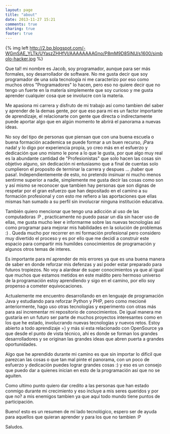 ```yaml
---
layout: page
title: "about"
date: 2013-11-27 15:21
comments: true
sharing: true
footer: true
---
```



{% img left http://2.bp.blogspot.com/-WGmSAE_YLTk/UYaszZHHfVI/AAAAAAAAGno/P8mM9D85lNU/s1600/simbolo-hacker.jpg %}

Que tal! mi nombre es Jacob, soy programador, aunque para ser más formales, soy desarrollador de software. No me gusta decir que soy programador de una sola tecnología ni me caracterizo por eso como muchos otros "Programadores" lo hacen, pero eso no quiere decir que no tengo un fuerte en la matería simplemente que soy curioso y me gusta aprender cualquier cosa que se involucre con la materia.

Me apasiona mi carrera y disfruto de mi trabajo así como tambien del saber y aprender de la demas gente, por que eso para mi es un factor importante de aprendizaje, el relacionarte con gente que directa o indirectamente puede aportar algo que en algún momento te abrirá el panorama a nuevas ideas.

No soy del tipo de personas que piensan que con una buena escuela o buena formación academica se puede formar a un buen recurso, ¡Para nada! y lo digo por experiencia propia, yo creo más en el esfuerzo y dedicación que uno mismo le pone a lo que le gusta, por que algo muy real es la abundante cantidad de "Profesionistas" que solo hacen las cosas sin objetivo alguno, sin dedicación ni entusiasmo que a final de cuentas solo cumplieron el proposito de terminar la carrera y despues ... ¡haber que pasa!. Independientemente de esto, no pretendo insinuar ni mucho menos sentirme superior a nadie, simplemente me gusta decir las cosas como son y así mismo se reconocer que tambien hay personas que son dignas de respetar por el gran esfuerzo que han depositado en el camino a su formación profesional y con esto me refiero a las aportaciones que ellas mismas han sumado a su perfil sin involucrar ninguna institución educativa. 

También quiero mencionar que tengo una adicción al uso de las computadoras :P , practicamente no puedo pasar un día sin hacer uso de ellas, me gusta mucho leer e informarme sobre las nuevas tecnologías así como programar para mejorar mis habilidades en la solución de problemas :) . Queda mucho por recorrer en mi formación profesional pero considero muy divertido el proceso y es por ello que me decidí a construir este espacio para compartir mis humildes conocimientos de programación y algunos otros temas de interes.

Es importante para mí aprender de mis errores ya que es una buena manera de saber en donde reforzar mis defenzas y así poder estar preparado para futuros tropiezos. No voy a alardear de super conocimientos ya que al igual que muchos que estamos metidos en este maldito pero hermoso universo de la programación estoy aprendiendo y sigo en el camino, por ello soy propenso a cometer equivocaciones.

Actualemente me encuentro desarrollando en en lenguaje de programación Java y estudiando para reforzar Python y PHP, pero como mecioné anteriormente, hago uso otras tecnologías y experimento con otras más para así incrementar mi repositorio de conocimientos. De igual manera me gustaría en un futuro ser parte de muchos proyectos interesantes como en los que he estado, involucrando nuevas tecnologías y nuevos retos. Estoy abierto a todo aprendizaje =) y más si esta relacionado con OpenSource ya que desde el punto de vista técnico, ahí es donde se forman los grandes desarrolladores y se originan las grandes ideas que abren puerta a grandes oportunidades.

 Algo que he aprendido durante mi camino es que sin importar lo dificil que parezcan las cosas o que tan mal pinte el panorama, con un poco de esfuerzo y dedicación puedes lograr grandes cosas :) y eso es un consejo que puedo dar a quienes inician en esto de la programación así que no se aguiten.

Como ultimo punto quiero dar credito a las personas que han estado conmigo durante mi crecimiento y eso incluye a mis seres queridos y por que no? a mis enemigos tambien ya que aquí todo mundo tiene puntos de participación.



Bueno! esto es un resumen de mí lado tecnológico, espero ser de ayuda para aquellos que quieran aprender y para los que no tambien :P

Saludos.




